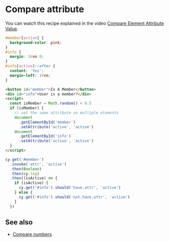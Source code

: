 # Compare attribute

<!-- fiddle Confirm the attribute is present or not -->

You can watch this recipe explained in the video [Compare Element Attribute Value](https://youtu.be/lj6cIjbPmh8).

```css
#member[active] {
  background-color: pink;
}
#info {
  margin: 1rem 0;
}
#info[active]::after {
  content: 'Yes';
  margin-left: 1rem;
}
```

```html
<button id="member">Is A Member</button>
<div id="info">User is a member?</div>
<script>
  const isMember = Math.random() < 0.5
  if (isMember) {
    // set the same attribute on multiple elements
    document
      .getElementById('member')
      .setAttribute('active', 'active')
    document
      .getElementById('info')
      .setAttribute('active', 'active')
  }
</script>
```

```js
cy.get('#member')
  .invoke('attr', 'active')
  .then(Boolean)
  .then(cy.log)
  .then((isActive) => {
    if (isActive) {
      cy.get('#info').should('have.attr', 'active')
    } else {
      cy.get('#info').should('not.have.attr', 'active')
    }
  })
```

<!-- fiddle-end -->

## See also

- [Compare numbers](./compare-numbers.md)
